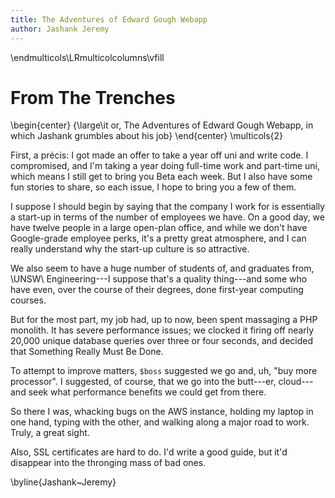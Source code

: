 ```yaml
---
title: The Adventures of Edward Gough Webapp
author: Jashank Jeremy
---
```


\endmulticols\LRmulticolcolumns\vfill

From The Trenches
=================

\begin{center}
{\large\it or, The Adventures of Edward Gough Webapp, in which Jashank
  grumbles about his job}
\end{center}
\multicols{2}

First, a précis: I got made an offer to take a year off uni and write
code.  I compromised, and I'm taking a year doing full-time work and
part-time uni, which means I still get to bring you Beta each week.
But I also have some fun stories to share, so each issue, I hope to
bring you a few of them.

I suppose I should begin by saying that the company I work for is
essentially a start-up in terms of the number of employees we have.
On a good day, we have twelve people in a large open-plan office, and
while we don't have Google-grade employee perks, it's a pretty great
atmosphere, and I can really understand why the start-up culture is so
attractive.

We also seem to have a huge number of students of, and graduates from,
\UNSW\ Engineering---I suppose that's a quality thing---and some who
have even, over the course of their degrees, done first-year computing
courses.

But for the most part, my job had, up to now, been spent massaging a
PHP monolith.  It has severe performance issues; we clocked it firing
off nearly 20,000 unique database queries over three or four seconds,
and decided that Something Really Must Be Done.

To attempt to improve matters, `$boss` suggested we go and, uh, "buy
more processor".  I suggested, of course, that we go into the
butt---er, cloud---and seek what performance benefits we could get
from there.

So there I was, whacking bugs on the AWS instance, holding my laptop
in one hand, typing with the other, and walking along a major road to
work.  Truly, a great sight.

Also, SSL certificates are hard to do.  I'd write a good guide, but
it'd disappear into the thronging mass of bad ones.

\byline{Jashank~Jeremy}
